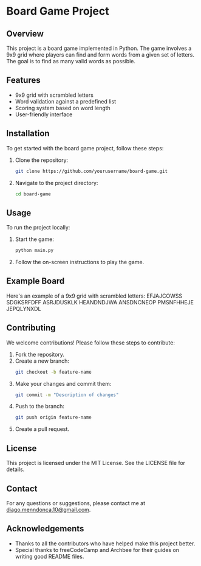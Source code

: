 # Board Game Project

## Overview
This project is a board game implemented in Python. The game involves a 9x9 grid where players can find and form words from a given set of letters. The goal is to find as many valid words as possible.

## Features
- 9x9 grid with scrambled letters
- Word validation against a predefined list
- Scoring system based on word length
- User-friendly interface

## Installation
To get started with the board game project, follow these steps:

1. Clone the repository:
    ```bash
    git clone https://github.com/yourusername/board-game.git
    ```
2. Navigate to the project directory:
    ```bash
    cd board-game
    ```

## Usage
To run the project locally:

1. Start the game:
    ```bash
    python main.py
    ```
2. Follow the on-screen instructions to play the game.

## Example Board
Here's an example of a 9x9 grid with scrambled letters:
EFJAJCOWSS
SDGKSRFDFF
ASRJDUSKLK
HEANDNDJWA
ANSDNCNEOP
PMSNFHHEJE
JEPQLYNXDL



## Contributing
We welcome contributions! Please follow these steps to contribute:

1. Fork the repository.
2. Create a new branch:
    ```bash
    git checkout -b feature-name
    ```
3. Make your changes and commit them:
    ```bash
    git commit -m "Description of changes"
    ```
4. Push to the branch:
    ```bash
    git push origin feature-name
    ```
5. Create a pull request.

## License
This project is licensed under the MIT License. See the LICENSE file for details.

## Contact
For any questions or suggestions, please contact me at diago.menndonca.10@gmail.com.

## Acknowledgements
- Thanks to all the contributors who have helped make this project better.
- Special thanks to freeCodeCamp and Archbee for their guides on writing good README files.

